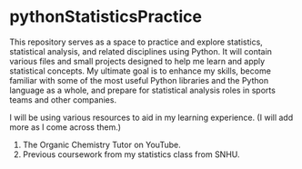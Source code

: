 # pythonStatisticsPractice

This repository serves as a space to practice and explore statistics, statistical analysis, and related disciplines using Python. It will contain various files and small projects designed to help me learn and apply statistical concepts. My ultimate goal is to enhance my skills, become familiar with some of the most useful Python libraries and the Python language as a whole, and prepare for statistical analysis roles in sports teams and other companies.

I will be using various resources to aid in my learning experience. (I will add more as I come across them.)
1. The Organic Chemistry Tutor on YouTube.
2. Previous coursework from my statistics class from SNHU.
